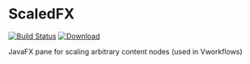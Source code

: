 # ScaledFX
[![Build Status](https://travis-ci.org/miho/ScaledFX.svg?branch=master)](https://travis-ci.org/miho/ScaledFX) [ ![Download](https://api.bintray.com/packages/miho/ScaledFX/ScaledFX/images/download.svg) ](https://bintray.com/miho/ScaledFX/ScaledFX/_latestVersion)

JavaFX pane for scaling arbitrary content nodes (used in Vworkflows)
